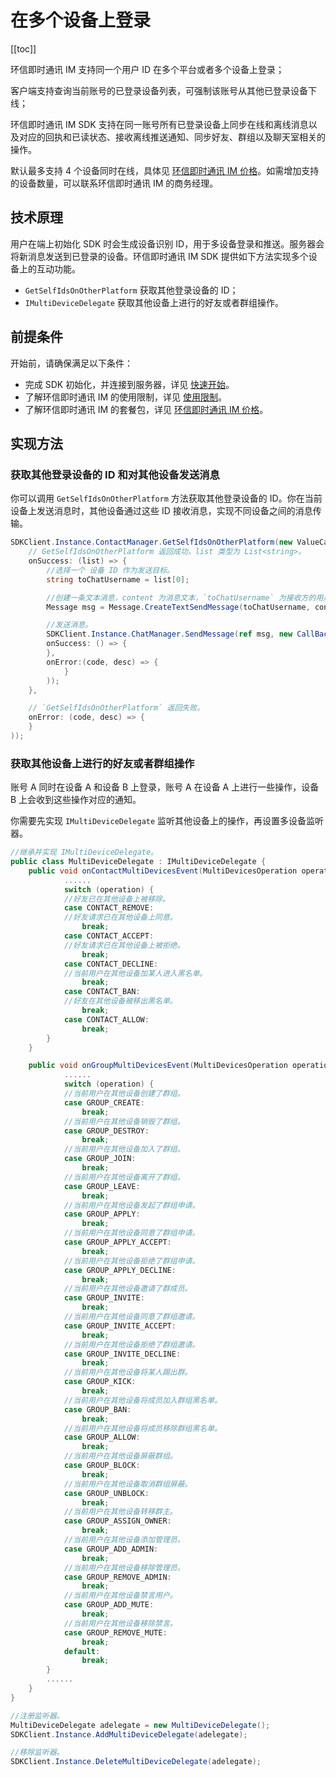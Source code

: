 # 在多个设备上登录

[[toc]]

环信即时通讯 IM 支持同一个用户 ID 在多个平台或者多个设备上登录；

客户端支持查询当前账号的已登录设备列表，可强制该账号从其他已登录设备下线；

环信即时通讯 IM SDK 支持在同一账号所有已登录设备上同步在线和离线消息以及对应的回执和已读状态、接收离线推送通知、同步好友、群组以及聊天室相关的操作。

默认最多支持 4 个设备同时在线，具体见 [环信即时通讯 IM 价格](https://www.easemob.com/pricing/im)。如需增加支持的设备数量，可以联系环信即时通讯 IM 的商务经理。

## 技术原理

用户在端上初始化 SDK 时会生成设备识别 ID，用于多设备登录和推送。服务器会将新消息发送到已登录的设备。环信即时通讯 IM SDK 提供如下方法实现多个设备上的互动功能。

- `GetSelfIdsOnOtherPlatform` 获取其他登录设备的 ID；
- `IMultiDeviceDelegate` 获取其他设备上进行的好友或者群组操作。

## 前提条件

开始前，请确保满足以下条件：

- 完成 SDK 初始化，并连接到服务器，详见 [快速开始](quickstart.html)。
- 了解环信即时通讯 IM 的使用限制，详见 [使用限制](/product/limitation.html)。
- 了解环信即时通讯 IM 的套餐包，详见 [环信即时通讯 IM 价格](https://www.easemob.com/pricing/im)。

## 实现方法

### 获取其他登录设备的 ID 和对其他设备发送消息

你可以调用 `GetSelfIdsOnOtherPlatform` 方法获取其他登录设备的 ID。你在当前设备上发送消息时，其他设备通过这些 ID 接收消息，实现不同设备之间的消息传输。

```csharp
SDKClient.Instance.ContactManager.GetSelfIdsOnOtherPlatform(new ValueCallBack<List<string>>(
    // GetSelfIdsOnOtherPlatform 返回成功，list 类型为 List<string>。
    onSuccess: (list) => {
        //选择一个 设备 ID 作为发送目标。
        string toChatUsername = list[0];

        //创建一条文本消息，content 为消息文本，`toChatUsername` 为接收方的用户 ID。
        Message msg = Message.CreateTextSendMessage(toChatUsername, content);

        //发送消息。
        SDKClient.Instance.ChatManager.SendMessage(ref msg, new CallBack(
        onSuccess: () => {
        },
        onError:(code, desc) => {
            }            
        ));
    },

    // `GetSelfIdsOnOtherPlatform` 返回失败。
    onError: (code, desc) => {
    }
));
```

### 获取其他设备上进行的好友或者群组操作

账号 A 同时在设备 A 和设备 B 上登录，账号 A 在设备 A 上进行一些操作，设备 B 上会收到这些操作对应的通知。

你需要先实现 `IMultiDeviceDelegate` 监听其他设备上的操作，再设置多设备监听器。

```csharp
//继承并实现 IMultiDeviceDelegate。
public class MultiDeviceDelegate : IMultiDeviceDelegate {
    public void onContactMultiDevicesEvent(MultiDevicesOperation operation, string target, string ext) {
            ......
            switch (operation) {
            //好友已在其他设备上被移除。
            case CONTACT_REMOVE: 
            //好友请求已在其他设备上同意。    
                break;
            case CONTACT_ACCEPT:
            //好友请求已在其他设备上被拒绝。
                break;    
            case CONTACT_DECLINE: 
            //当前用户在其他设备加某人进入黑名单。
                break;    
            case CONTACT_BAN: 
            //好友在其他设备被移出黑名单。 
                break;   
            case CONTACT_ALLOW:
                break; 
        }
    }

    public void onGroupMultiDevicesEvent(MultiDevicesOperation operation, string target, List<string> usernames) {
            ......
            switch (operation) {
            //当前⽤户在其他设备创建了群组。
            case GROUP_CREATE:
                break;
            //当前⽤户在其他设备销毁了群组。
            case GROUP_DESTROY:
                break;
            //当前⽤户在其他设备加⼊了群组。
            case GROUP_JOIN:
                break;
            //当前⽤户在其他设备离开了群组。
            case GROUP_LEAVE:
                break;
            //当前⽤户在其他设备发起了群组申请。
            case GROUP_APPLY:
                break;
            //当前⽤户在其他设备同意了群组申请。
            case GROUP_APPLY_ACCEPT:
                break;
            //当前⽤户在其他设备拒绝了群组申请。
            case GROUP_APPLY_DECLINE:
                break;
            //当前⽤户在其他设备邀请了群成员。
            case GROUP_INVITE:
                break;
            //当前⽤户在其他设备同意了群组邀请。
            case GROUP_INVITE_ACCEPT:
                break;
            //当前⽤户在其他设备拒绝了群组邀请。
            case GROUP_INVITE_DECLINE:
                break;
            //当前⽤户在其他设备将某⼈踢出群。
            case GROUP_KICK:
                break;
            //当前⽤户在其他设备将成员加⼊群组⿊名单。
            case GROUP_BAN:
                break;
            //当前⽤户在其他设备将成员移除群组⿊名单。
            case GROUP_ALLOW:
                break;
            //当前⽤户在其他设备屏蔽群组。
            case GROUP_BLOCK:
                break;
            //当前⽤户在其他设备取消群组屏蔽。
            case GROUP_UNBLOCK:
                break;
            //当前⽤户在其他设备转移群主。
            case GROUP_ASSIGN_OWNER:
                break;
            //当前⽤户在其他设备添加管理员。
            case GROUP_ADD_ADMIN:
                break;
            //当前⽤户在其他设备移除管理员。
            case GROUP_REMOVE_ADMIN:
                break;
            //当前⽤户在其他设备禁⾔⽤户。
            case GROUP_ADD_MUTE:
                break;
            //当前⽤户在其他设备移除禁⾔。
            case GROUP_REMOVE_MUTE:
                break;
            default:
                break;
        }
        ......
    }
}

//注册监听器。
MultiDeviceDelegate adelegate = new MultiDeviceDelegate();
SDKClient.Instance.AddMultiDeviceDelegate(adelegate);

//移除监听器。
SDKClient.Instance.DeleteMultiDeviceDelegate(adelegate);
```